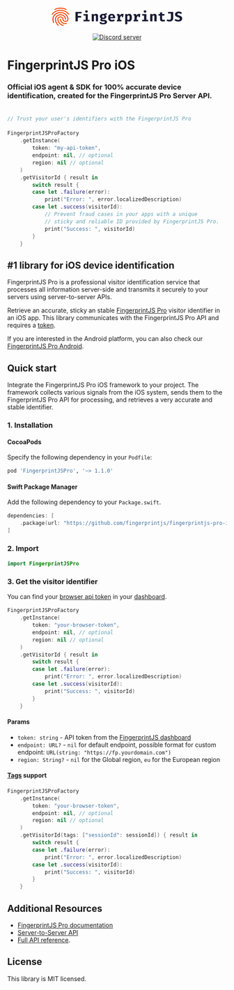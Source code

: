 <p align="center">
  <a href="https://fingerprintjs.com">
    <img src="logo.svg" alt="FingerprintJS" width="312px" />
  </a>
</p>
<p align="center">
  <a href="https://discord.gg/39EpE2neBg">
    <img src="https://img.shields.io/discord/852099967190433792?style=logo&label=Discord&logo=Discord&logoColor=white" alt="Discord server">
  </a>
</p>

# FingerprintJS Pro iOS 
### Official iOS agent & SDK for 100% accurate device identification, created for the FingerprintJS Pro Server API.

```swift

// Trust your user's identifiers with the FingerprintJS Pro

FingerprintJSProFactory
    .getInstance(
        token: "my-api-token",
        endpoint: nil, // optional
        region: nil // optional
    )
    .getVisitorId { result in
        switch result {
        case let .failure(error):
            print("Error: ", error.localizedDescription)
        case let .success(visitorId):
            // Prevent fraud cases in your apps with a unique
            // sticky and reliable ID provided by FingerprintJS Pro.
            print("Success: ", visitorId)
        }
    }
```

## #1 library for iOS device identification

FingerprintJS Pro is a professional visitor identification service that processes all information server-side and transmits it securely to your servers using server-to-server APIs.

Retrieve an accurate, sticky an stable [FingerprintJS Pro](https://fingerprintjs.com/) visitor identifier in an iOS app. This library communicates with the FingerprintJS Pro API and requires a [token](https://dev.fingerprintjs.com/docs). 

If you are interested in the Android platform, you can also check our [FingerprintJS Pro Android](https://github.com/fingerprintjs/fingerprintjs-pro-android).


## Quick start
Integrate the FingerprintJS Pro iOS framework to your project. The framework collects various signals from the iOS system, sends them to the FingerprintJS Pro API for processing, and retrieves a very accurate and stable identifier.

### 1. Installation

#### CocoaPods

Specify the following dependency in your `Podfile`:

```ruby
pod 'FingerprintJSPro', '~> 1.1.0'
```

#### Swift Package Manager

Add the following dependency to your `Package.swift`.

```swift
dependencies: [
    .package(url: "https://github.com/fingerprintjs/fingerprintjs-pro-ios-integrations", .upToNextMajor(from: "1.1.0"))
]
```

### 2. Import

```swift
import FingerprintJSPro
```

### 3. Get the visitor identifier
You can find your [browser api token](https://dev.fingerprintjs.com/docs) in your [dashboard](https://dashboard.fingerprintjs.com/subscriptions/).

```swift
FingerprintJSProFactory
    .getInstance(
        token: "your-browser-token",
        endpoint: nil, // optional
        region: nil // optional
    )
    .getVisitorId { result in
        switch result {
        case let .failure(error):
            print("Error: ", error.localizedDescription)
        case let .success(visitorId):
            print("Success: ", visitorId)
        }
    }
```
#### Params
- `token: string` - API token from the [FingerprintJS dashboard](https://dashboard.fingerprintjs.com/)
- `endpoint: URL?` - `nil` for default endpoint, possible format for custom endpoint: `URL(string: "https://fp.yourdomain.com")`
- `region: String?` - `nil` for the Global region, `eu` for the European region

#### [Tags](https://dev.fingerprintjs.com/v2/docs/js-agent#tag) support

```swift
FingerprintJSProFactory
    .getInstance(
        token: "your-browser-token",
        endpoint: nil, // optional
        region: nil // optional
    )
    .getVisitorId(tags: ["sessionId": sessionId]) { result in
        switch result {
        case let .failure(error):
            print("Error: ", error.localizedDescription)
        case let .success(visitorId):
            print("Success: ", visitorId)
        }
    }
```


## Additional Resources
- [FingerprintJS Pro documentation](https://dev.fingerprintjs.com/docs)
- [Server-to-Server API](https://dev.fingerprintjs.com/docs/server-api)
- [Full API reference](docs/client_api.md).

## License
This library is MIT licensed.
